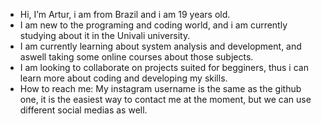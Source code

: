 - Hi, I’m Artur, i am from Brazil and i am 19 years old.
- I am new to the programing and coding world, and i am currently studying about it in the Univali university.
- I am currently learning about system analysis and development, and aswell taking some online courses about those subjects.
- I am looking to collaborate on projects suited for begginers, thus i can learn more about coding and developing my skills.
- How to reach me: My instagram username is the same as the github one, it is the easiest way to contact me at the moment, but we can use different social medias as well.

<!---
arturnneto/arturnneto is a ✨ special ✨ repository because its `README.md` (this file) appears on your GitHub profile.
You can click the Preview link to take a look at your changes.
--->
